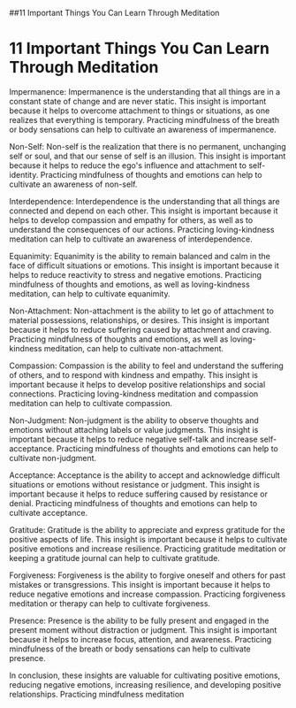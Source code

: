 ##11 Important Things You Can Learn Through Meditation

<H1>11 Important Things You Can Learn Through Meditation</h1>

Impermanence: Impermanence is the understanding that all things are in a constant state of change and are never static. This insight is important because it helps to overcome attachment to things or situations, as one realizes that everything is temporary. Practicing mindfulness of the breath or body sensations can help to cultivate an awareness of impermanence.

Non-Self: Non-self is the realization that there is no permanent, unchanging self or soul, and that our sense of self is an illusion. This insight is important because it helps to reduce the ego's influence and attachment to self-identity. Practicing mindfulness of thoughts and emotions can help to cultivate an awareness of non-self.

Interdependence: Interdependence is the understanding that all things are connected and depend on each other. This insight is important because it helps to develop compassion and empathy for others, as well as to understand the consequences of our actions. Practicing loving-kindness meditation can help to cultivate an awareness of interdependence.

Equanimity: Equanimity is the ability to remain balanced and calm in the face of difficult situations or emotions. This insight is important because it helps to reduce reactivity to stress and negative emotions. Practicing mindfulness of thoughts and emotions, as well as loving-kindness meditation, can help to cultivate equanimity.

Non-Attachment: Non-attachment is the ability to let go of attachment to material possessions, relationships, or desires. This insight is important because it helps to reduce suffering caused by attachment and craving. Practicing mindfulness of thoughts and emotions, as well as loving-kindness meditation, can help to cultivate non-attachment.

Compassion: Compassion is the ability to feel and understand the suffering of others, and to respond with kindness and empathy. This insight is important because it helps to develop positive relationships and social connections. Practicing loving-kindness meditation and compassion meditation can help to cultivate compassion.

Non-Judgment: Non-judgment is the ability to observe thoughts and emotions without attaching labels or value judgments. This insight is important because it helps to reduce negative self-talk and increase self-acceptance. Practicing mindfulness of thoughts and emotions can help to cultivate non-judgment.

Acceptance: Acceptance is the ability to accept and acknowledge difficult situations or emotions without resistance or judgment. This insight is important because it helps to reduce suffering caused by resistance or denial. Practicing mindfulness of thoughts and emotions can help to cultivate acceptance.

Gratitude: Gratitude is the ability to appreciate and express gratitude for the positive aspects of life. This insight is important because it helps to cultivate positive emotions and increase resilience. Practicing gratitude meditation or keeping a gratitude journal can help to cultivate gratitude.

Forgiveness: Forgiveness is the ability to forgive oneself and others for past mistakes or transgressions. This insight is important because it helps to reduce negative emotions and increase compassion. Practicing forgiveness meditation or therapy can help to cultivate forgiveness.

Presence: Presence is the ability to be fully present and engaged in the present moment without distraction or judgment. This insight is important because it helps to increase focus, attention, and awareness. Practicing mindfulness of the breath or body sensations can help to cultivate presence.

In conclusion, these insights are valuable for cultivating positive emotions, reducing negative emotions, increasing resilience, and developing positive relationships. Practicing mindfulness meditation
